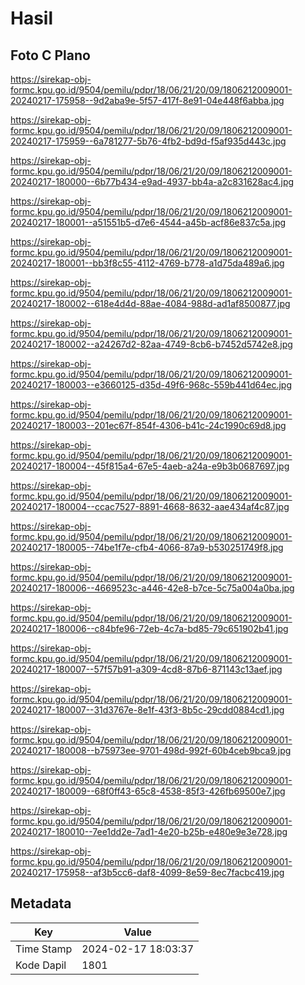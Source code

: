 # Hasil

## Foto C Plano

https://sirekap-obj-formc.kpu.go.id/9504/pemilu/pdpr/18/06/21/20/09/1806212009001-20240217-175958--9d2aba9e-5f57-417f-8e91-04e448f6abba.jpg

https://sirekap-obj-formc.kpu.go.id/9504/pemilu/pdpr/18/06/21/20/09/1806212009001-20240217-175959--6a781277-5b76-4fb2-bd9d-f5af935d443c.jpg

https://sirekap-obj-formc.kpu.go.id/9504/pemilu/pdpr/18/06/21/20/09/1806212009001-20240217-180000--6b77b434-e9ad-4937-bb4a-a2c831628ac4.jpg

https://sirekap-obj-formc.kpu.go.id/9504/pemilu/pdpr/18/06/21/20/09/1806212009001-20240217-180001--a51551b5-d7e6-4544-a45b-acf86e837c5a.jpg

https://sirekap-obj-formc.kpu.go.id/9504/pemilu/pdpr/18/06/21/20/09/1806212009001-20240217-180001--bb3f8c55-4112-4769-b778-a1d75da489a6.jpg

https://sirekap-obj-formc.kpu.go.id/9504/pemilu/pdpr/18/06/21/20/09/1806212009001-20240217-180002--618e4d4d-88ae-4084-988d-ad1af8500877.jpg

https://sirekap-obj-formc.kpu.go.id/9504/pemilu/pdpr/18/06/21/20/09/1806212009001-20240217-180002--a24267d2-82aa-4749-8cb6-b7452d5742e8.jpg

https://sirekap-obj-formc.kpu.go.id/9504/pemilu/pdpr/18/06/21/20/09/1806212009001-20240217-180003--e3660125-d35d-49f6-968c-559b441d64ec.jpg

https://sirekap-obj-formc.kpu.go.id/9504/pemilu/pdpr/18/06/21/20/09/1806212009001-20240217-180003--201ec67f-854f-4306-b41c-24c1990c69d8.jpg

https://sirekap-obj-formc.kpu.go.id/9504/pemilu/pdpr/18/06/21/20/09/1806212009001-20240217-180004--45f815a4-67e5-4aeb-a24a-e9b3b0687697.jpg

https://sirekap-obj-formc.kpu.go.id/9504/pemilu/pdpr/18/06/21/20/09/1806212009001-20240217-180004--ccac7527-8891-4668-8632-aae434af4c87.jpg

https://sirekap-obj-formc.kpu.go.id/9504/pemilu/pdpr/18/06/21/20/09/1806212009001-20240217-180005--74be1f7e-cfb4-4066-87a9-b530251749f8.jpg

https://sirekap-obj-formc.kpu.go.id/9504/pemilu/pdpr/18/06/21/20/09/1806212009001-20240217-180006--4669523c-a446-42e8-b7ce-5c75a004a0ba.jpg

https://sirekap-obj-formc.kpu.go.id/9504/pemilu/pdpr/18/06/21/20/09/1806212009001-20240217-180006--c84bfe96-72eb-4c7a-bd85-79c651902b41.jpg

https://sirekap-obj-formc.kpu.go.id/9504/pemilu/pdpr/18/06/21/20/09/1806212009001-20240217-180007--57f57b91-a309-4cd8-87b6-871143c13aef.jpg

https://sirekap-obj-formc.kpu.go.id/9504/pemilu/pdpr/18/06/21/20/09/1806212009001-20240217-180007--31d3767e-8e1f-43f3-8b5c-29cdd0884cd1.jpg

https://sirekap-obj-formc.kpu.go.id/9504/pemilu/pdpr/18/06/21/20/09/1806212009001-20240217-180008--b75973ee-9701-498d-992f-60b4ceb9bca9.jpg

https://sirekap-obj-formc.kpu.go.id/9504/pemilu/pdpr/18/06/21/20/09/1806212009001-20240217-180009--68f0ff43-65c8-4538-85f3-426fb69500e7.jpg

https://sirekap-obj-formc.kpu.go.id/9504/pemilu/pdpr/18/06/21/20/09/1806212009001-20240217-180010--7ee1dd2e-7ad1-4e20-b25b-e480e9e3e728.jpg

https://sirekap-obj-formc.kpu.go.id/9504/pemilu/pdpr/18/06/21/20/09/1806212009001-20240217-175958--af3b5cc6-daf8-4099-8e59-8ec7facbc419.jpg


## Metadata

| Key        | Value               |
| ---------- | ------------------- |
| Time Stamp | 2024-02-17 18:03:37 |
| Kode Dapil | 1801                |



